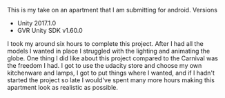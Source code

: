 This is my take on an apartment that I am submitting for android.
Versions
- Unity 2017.1.0
- GVR Unity SDK v1.60.0


I took my around six hours to complete this project. 
After I had all the models I wanted in place I struggled with the lighting and animating the globe. 
One thing I did like about this project compared to the Carnival was the freedom I had. I got to use the udacity store and choose my own kitchenware and lamps, I got to put things where I wanted, and if I hadn't started the project so late I would've spent many more hours making this apartment look as realistic as possible.
